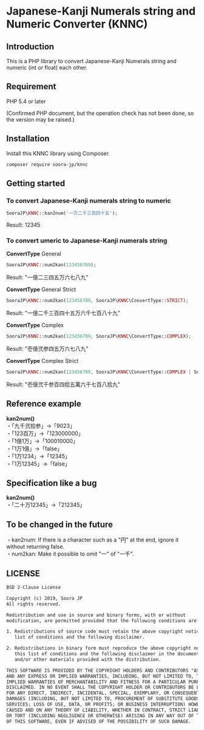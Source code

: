 # Japanese-Kanji Numerals string and Numeric Converter (KNNC)

## Introduction

This is a PHP library to convert Japanese-Kanji Numerals string and numeric (int or float) each other.

## Requirement

PHP 5.4 or later

(Confirmed PHP document, but the operation check has not been done, so the version may be raised.)

## Installation

Install this KNNC library using Composer.

```sh
composer require soora-jp/knnc
```

## Getting started

### To convert Japanese-Kanji numerals string to numeric

```php
SooraJP\KNNC::kan2num('一万二千三百四十五');
```

Result: 12345

### To convert umeric to Japanese-Kanji numerals string

**ConvertType** General

```php
SooraJP\KNNC::num2kan(123456789);
```
Result: "一億二三四五万六七八九"

**ConvertType** General Strict

```php
SooraJP\KNNC::num2kan(123456789, SooraJP\KNNC\ConvertType::STRICT);
```

Result: "一億二千三百四十五万六千七百八十九"

**ConvertType** Complex

```php
SooraJP\KNNC::num2kan(123456789, SooraJP\KNNC\ConvertType::COMPLEX);
```

Result: "壱億弐参四五万六七八九"

**ConvertType** Complex Strict

```php
SooraJP\KNNC::num2kan(123456789, SooraJP\KNNC\ConvertType::COMPLEX | SooraJP\KNNC\ConvertType::STRICT);
```

Result: "壱億弐千参百四拾五萬六千七百八拾九"

## Reference example

**kan2num()**  
・「九千弐拾参」->「9023」  
・「123百万」->「123000000」  
・「1億1万」->「100010000」  
・「1万1億」->「false」  
・「1万1234」->「12345」  
・「1万12345」->「false」  

## Specification like a bug

**kan2num()**  
・「二十万12345」->「212345」

## To be changed in the future
・kan2num: If there is a character such as a "円" at the end, ignore it without returning false.  
・num2kan: Make it possible to omit "一" of "一千".


## LICENSE

```txt
BSD 2-Clause License

Copyright (c) 2019, Soora JP
All rights reserved.

Redistribution and use in source and binary forms, with or without
modification, are permitted provided that the following conditions are met:

1. Redistributions of source code must retain the above copyright notice, this
   list of conditions and the following disclaimer.

2. Redistributions in binary form must reproduce the above copyright notice,
   this list of conditions and the following disclaimer in the documentation
   and/or other materials provided with the distribution.

THIS SOFTWARE IS PROVIDED BY THE COPYRIGHT HOLDERS AND CONTRIBUTORS "AS IS"
AND ANY EXPRESS OR IMPLIED WARRANTIES, INCLUDING, BUT NOT LIMITED TO, THE
IMPLIED WARRANTIES OF MERCHANTABILITY AND FITNESS FOR A PARTICULAR PURPOSE ARE
DISCLAIMED. IN NO EVENT SHALL THE COPYRIGHT HOLDER OR CONTRIBUTORS BE LIABLE
FOR ANY DIRECT, INDIRECT, INCIDENTAL, SPECIAL, EXEMPLARY, OR CONSEQUENTIAL
DAMAGES (INCLUDING, BUT NOT LIMITED TO, PROCUREMENT OF SUBSTITUTE GOODS OR
SERVICES; LOSS OF USE, DATA, OR PROFITS; OR BUSINESS INTERRUPTION) HOWEVER
CAUSED AND ON ANY THEORY OF LIABILITY, WHETHER IN CONTRACT, STRICT LIABILITY,
OR TORT (INCLUDING NEGLIGENCE OR OTHERWISE) ARISING IN ANY WAY OUT OF THE USE
OF THIS SOFTWARE, EVEN IF ADVISED OF THE POSSIBILITY OF SUCH DAMAGE.
```